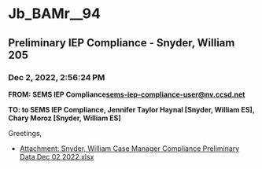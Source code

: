 # Jb_BAMr__94
## Preliminary IEP Compliance - Snyder, William 205
### Dec 2, 2022, 2:56:24 PM
**FROM: SEMS IEP Compliance<sems-iep-compliance-user@nv.ccsd.net>**

**TO: to SEMS IEP Compliance, Jennifer Taylor Haynal [Snyder, William ES], Chary Moroz [Snyder, William ES]**


Greetings, 





* [Attachment: Snyder, William Case Manager Compliance Preliminary Data Dec 02 2022.xlsx](Jb_BAMr__94-attachment-1.xlsx)
